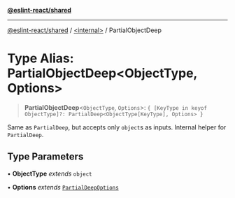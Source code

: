 [**@eslint-react/shared**](../../README.md)

***

[@eslint-react/shared](../../README.md) / [\<internal\>](../README.md) / PartialObjectDeep

# Type Alias: PartialObjectDeep\<ObjectType, Options\>

> **PartialObjectDeep**\<`ObjectType`, `Options`\>: `{ [KeyType in keyof ObjectType]?: PartialDeep<ObjectType[KeyType], Options> }`

Same as `PartialDeep`, but accepts only `object`s as inputs. Internal helper for `PartialDeep`.

## Type Parameters

• **ObjectType** *extends* `object`

• **Options** *extends* [`PartialDeepOptions`](PartialDeepOptions.md)

